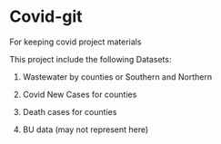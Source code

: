 # Covid-git
For keeping covid project materials

This project include the following Datasets:

1. Wastewater by counties or Southern and Northern

2. Covid New Cases for counties

3. Death cases for counties

4. BU data (may not represent here)